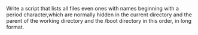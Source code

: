 Write a script that lists all files even ones with names beginning with a period character,which are normally hidden in the current directory and the parent of the working directory and the /boot directory in this order, in long format.
